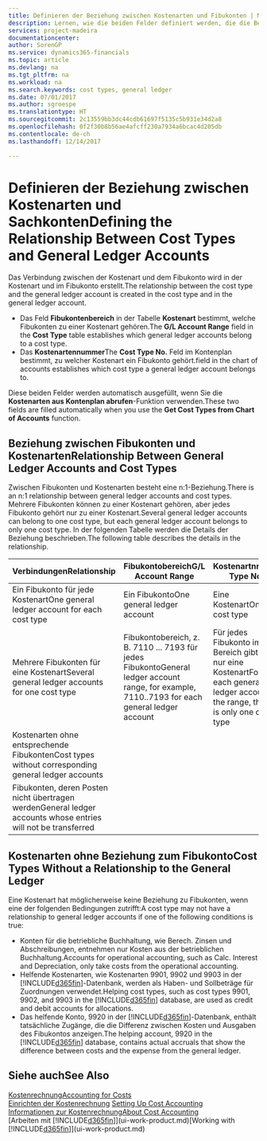 ```yaml
---
title: Definieren der Beziehung zwischen Kostenarten und Fibukonten | Microsoft Docs
description: Lernen, wie die beiden Felder definiert werden, die die Beziehung zwischen Kostenart und Fibukonto festlegen
services: project-madeira
documentationcenter: 
author: SorenGP
ms.service: dynamics365-financials
ms.topic: article
ms.devlang: na
ms.tgt_pltfrm: na
ms.workload: na
ms.search.keywords: cost types, general ledger
ms.date: 07/01/2017
ms.author: sgroespe
ms.translationtype: HT
ms.sourcegitcommit: 2c13559bb3dc44cdb61697f5135c5b931e34d2a8
ms.openlocfilehash: 0f2f30b8b56ae4afcff230a7934a6bcac4d205db
ms.contentlocale: de-ch
ms.lasthandoff: 12/14/2017

---
```

# <a name="defining-the-relationship-between-cost-types-and-general-ledger-accounts"></a><span data-ttu-id="c170c-103">Definieren der Beziehung zwischen Kostenarten und Sachkonten</span><span class="sxs-lookup"><span data-stu-id="c170c-103">Defining the Relationship Between Cost Types and General Ledger Accounts</span></span>
<span data-ttu-id="c170c-104">Das Verbindung zwischen der Kostenart und dem Fibukonto wird in der Kostenart und im Fibukonto erstellt.</span><span class="sxs-lookup"><span data-stu-id="c170c-104">The relationship between the cost type and the general ledger account is created in the cost type and in the general ledger account.</span></span>  

* <span data-ttu-id="c170c-105">Das Feld **Fibukontenbereich** in der Tabelle **Kostenart** bestimmt, welche Fibukonten zu einer Kostenart gehören.</span><span class="sxs-lookup"><span data-stu-id="c170c-105">The **G/L Account Range** field in the **Cost Type** table establishes which general ledger accounts belong to a cost type.</span></span>  
* <span data-ttu-id="c170c-106">Das **Kostenartennummer**</span><span class="sxs-lookup"><span data-stu-id="c170c-106">The **Cost Type No.**</span></span> <span data-ttu-id="c170c-107">Feld im Kontenplan bestimmt, zu welcher Kostenart ein Fibukonto gehört.</span><span class="sxs-lookup"><span data-stu-id="c170c-107">field in the chart of accounts establishes which cost type a general ledger account belongs to.</span></span>  

<span data-ttu-id="c170c-108">Diese beiden Felder werden automatisch ausgefüllt, wenn Sie die **Kostenarten aus Kontenplan abrufen**-Funktion verwenden.</span><span class="sxs-lookup"><span data-stu-id="c170c-108">These two fields are filled automatically when you use the **Get Cost Types from Chart of Accounts** function.</span></span>  

## <a name="relationship-between-general-ledger-accounts-and-cost-types"></a><span data-ttu-id="c170c-109">Beziehung zwischen Fibukonten und Kostenarten</span><span class="sxs-lookup"><span data-stu-id="c170c-109">Relationship Between General Ledger Accounts and Cost Types</span></span>  
<span data-ttu-id="c170c-110">Zwischen Fibukonten und Kostenarten besteht eine n:1-Beziehung.</span><span class="sxs-lookup"><span data-stu-id="c170c-110">There is an n:1 relationship between general ledger accounts and cost types.</span></span> <span data-ttu-id="c170c-111">Mehrere Fibukonten können zu einer Kostenart gehören, aber jedes Fibukonto gehört nur zu einer Kostenart.</span><span class="sxs-lookup"><span data-stu-id="c170c-111">Several general ledger accounts can belong to one cost type, but each general ledger account belongs to only one cost type.</span></span> <span data-ttu-id="c170c-112">In der folgenden Tabelle werden die Details der Beziehung beschrieben.</span><span class="sxs-lookup"><span data-stu-id="c170c-112">The following table describes the details in the relationship.</span></span>  

|<span data-ttu-id="c170c-113">Verbindungen</span><span class="sxs-lookup"><span data-stu-id="c170c-113">Relationship</span></span>|<span data-ttu-id="c170c-114">**Fibukontobereich**</span><span class="sxs-lookup"><span data-stu-id="c170c-114">**G/L Account Range**</span></span>|<span data-ttu-id="c170c-115">**Kostenartnr.**</span><span class="sxs-lookup"><span data-stu-id="c170c-115">**Cost Type No.**</span></span>|  
|------------------|------------------------------------------------|-------------------------------------------|  
|<span data-ttu-id="c170c-116">Ein Fibukonto für jede Kostenart</span><span class="sxs-lookup"><span data-stu-id="c170c-116">One general ledger account for each cost type</span></span>|<span data-ttu-id="c170c-117">Ein Fibukonto</span><span class="sxs-lookup"><span data-stu-id="c170c-117">One general ledger account</span></span>|<span data-ttu-id="c170c-118">Eine Kostenart</span><span class="sxs-lookup"><span data-stu-id="c170c-118">One cost type</span></span>|  
|<span data-ttu-id="c170c-119">Mehrere Fibukonten für eine Kostenart</span><span class="sxs-lookup"><span data-stu-id="c170c-119">Several general ledger accounts for one cost type</span></span>|<span data-ttu-id="c170c-120">Fibukontobereich, z. B. 7110 ... 7193 für jedes Fibukonto</span><span class="sxs-lookup"><span data-stu-id="c170c-120">General ledger account range, for example, 7110..7193 for each general ledger account</span></span>|<span data-ttu-id="c170c-121">Für jedes Fibukonto im Bereich gibt es nur eine Kostenart</span><span class="sxs-lookup"><span data-stu-id="c170c-121">For each general ledger account in the range, there is only one cost type</span></span>|  
|<span data-ttu-id="c170c-122">Kostenarten ohne entsprechende Fibukonten</span><span class="sxs-lookup"><span data-stu-id="c170c-122">Cost types without corresponding general ledger accounts</span></span>|<Empty>||  
|<span data-ttu-id="c170c-123">Fibukonten, deren Posten nicht übertragen werden</span><span class="sxs-lookup"><span data-stu-id="c170c-123">General ledger accounts whose entries will not be transferred</span></span>||<Empty>|  

## <a name="cost-types-without-a-relationship-to-the-general-ledger"></a><span data-ttu-id="c170c-124">Kostenarten ohne Beziehung zum Fibukonto</span><span class="sxs-lookup"><span data-stu-id="c170c-124">Cost Types Without a Relationship to the General Ledger</span></span>  
<span data-ttu-id="c170c-125">Eine Kostenart hat möglicherweise keine Beziehung zu Fibukonten, wenn eine der folgenden Bedingungen zutrifft:</span><span class="sxs-lookup"><span data-stu-id="c170c-125">A cost type may not have a relationship to general ledger accounts if one of the following conditions is true:</span></span>  

* <span data-ttu-id="c170c-126">Konten für die betriebliche Buchhaltung, wie Berech. Zinsen und Abschreibungen, entnehmen nur Kosten aus der betrieblichen Buchhaltung.</span><span class="sxs-lookup"><span data-stu-id="c170c-126">Accounts for operational accounting, such as Calc. Interest and Depreciation, only take costs from the operational accounting.</span></span>  
* <span data-ttu-id="c170c-127">Helfende Kostenarten, wie Kostenarten 9901, 9902 und 9903 in der [!INCLUDE[d365fin](includes/d365fin_md.md)]-Datenbank, werden als Haben- und Sollbeträge für Zuordnungen verwendet.</span><span class="sxs-lookup"><span data-stu-id="c170c-127">Helping cost types, such as cost types 9901, 9902, and 9903 in the [!INCLUDE[d365fin](includes/d365fin_md.md)] database, are used as credit and debit accounts for allocations.</span></span>  
* <span data-ttu-id="c170c-128">Das helfende Konto, 9920 in der [!INCLUDE[d365fin](includes/d365fin_md.md)]-Datenbank, enthält tatsächliche Zugänge, die die Differenz zwischen Kosten und Ausgaben des Fibukontos anzeigen.</span><span class="sxs-lookup"><span data-stu-id="c170c-128">The helping account, 9920 in the [!INCLUDE[d365fin](includes/d365fin_md.md)] database, contains actual accruals that show the difference between costs and the expense from the general ledger.</span></span>  

## <a name="see-also"></a><span data-ttu-id="c170c-129">Siehe auch</span><span class="sxs-lookup"><span data-stu-id="c170c-129">See Also</span></span>  
[<span data-ttu-id="c170c-130">Kostenrechnung</span><span class="sxs-lookup"><span data-stu-id="c170c-130">Accounting for Costs</span></span>](finance-manage-cost-accounting.md)  
<span data-ttu-id="c170c-131">[Einrichten der Kostenrechnung](finance-set-up-cost-accounting.md) </span><span class="sxs-lookup"><span data-stu-id="c170c-131">[Setting Up Cost Accounting](finance-set-up-cost-accounting.md) </span></span>  
[<span data-ttu-id="c170c-132">Informationen zur Kostenrechnung</span><span class="sxs-lookup"><span data-stu-id="c170c-132">About Cost Accounting</span></span>](finance-about-cost-accounting.md)  
<span data-ttu-id="c170c-133">[Arbeiten mit [!INCLUDE[d365fin](includes/d365fin_md.md)]](ui-work-product.md)</span><span class="sxs-lookup"><span data-stu-id="c170c-133">[Working with [!INCLUDE[d365fin](includes/d365fin_md.md)]](ui-work-product.md)</span></span>

